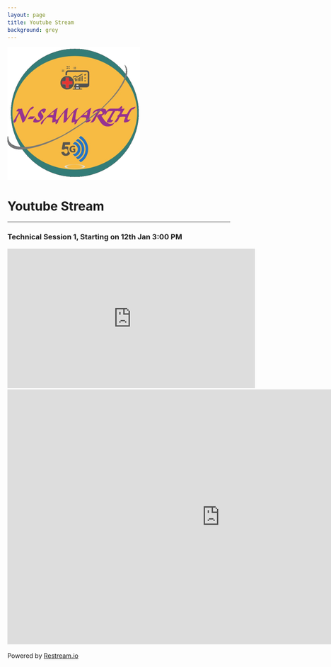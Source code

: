 ```yaml
---
layout: page
title: Youtube Stream
background: grey
---
```

![](/assets/img/nslogo2.png)
# Youtube Stream
------------

### Technical Session 1, Starting on 12th Jan 3:00 PM

<iframe width="560" height="315" src="https://www.youtube.com/embed/-ijyVBSYquA" frameborder="0" allow="accelerometer; autoplay; clipboard-write; encrypted-media; gyroscope; picture-in-picture" allowfullscreen></iframe>



<iframe src="https://embed.restream.io/player/index.html?token=9a7611eff18a7e2599959a090e2104f0" width="960" height="576" frameborder="0" allowfullscreen></iframe><p>Powered by <a href="https://restream.io">Restream.io</a></p>
